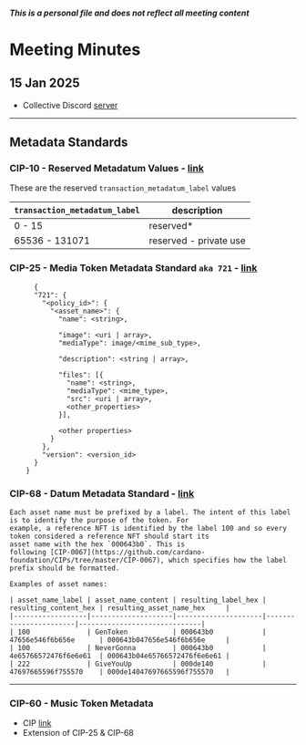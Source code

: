 ##### This is a personal file and does not reflect all meeting content

# Meeting Minutes

## 15 Jan 2025
- Collective Discord [server](https://discord.gg/sKdmXtsWYe)

---

## Metadata Standards

### CIP-10 - Reserved Metadatum Values - [link](https://github.com/cardano-foundation/CIPs/edit/master/CIP-0010/README.md)

These are the reserved `transaction_metadatum_label` values

`transaction_metadatum_label` | description
----------------------------  | -----------------------
0 - 15                        | reserved\*
65536 - 131071                | reserved - private use


### CIP-25 - Media Token Metadata Standard `aka 721` - [link](https://github.com/cardano-foundation/CIPs/tree/master/CIP-0025)
```
      {
      "721": {
        "<policy_id>": {
          "<asset_name>": {
            "name": <string>,
    
            "image": <uri | array>,
            "mediaType": image/<mime_sub_type>,
    
            "description": <string | array>,
    
            "files": [{
              "name": <string>,
              "mediaType": <mime_type>,
              "src": <uri | array>,
              <other_properties>
            }],
    
            <other properties>
          }
        },
        "version": <version_id>
      }
    }
```

### CIP-68 - Datum Metadata Standard - [link](https://github.com/cardano-foundation/CIPs/tree/master/CIP-0068)
```
Each asset name must be prefixed by a label. The intent of this label is to identify the purpose of the token. For
example, a reference NFT is identified by the label 100 and so every token considered a reference NFT should start its
asset name with the hex `000643b0`. This is
following [CIP-0067](https://github.com/cardano-foundation/CIPs/tree/master/CIP-0067), which specifies how the label
prefix should be formatted.

Examples of asset names:

| asset_name_label | asset_name_content | resulting_label_hex | resulting_content_hex | resulting_asset_name_hex     |
|------------------|--------------------|---------------------|-----------------------|------------------------------|
| 100              | GenToken           | 000643b0            | 47656e546f6b656e      | 000643b047656e546f6b656e     |
| 100              | NeverGonna         | 000643b0            | 4e65766572476f6e6e61  | 000643b04e65766572476f6e6e61 |
| 222              | GiveYouUp          | 000de140            | 47697665596f755570    | 000de14047697665596f755570   |
```

---

### CIP-60 - Music Token Metadata
- CIP [link](https://github.com/cardano-foundation/CIPs/tree/master/CIP-0060)
- Extension of CIP-25 & CIP-68
